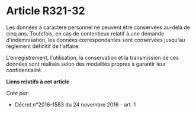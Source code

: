 # Article R321-32

Les données à caractère personnel ne peuvent être conservées au-delà de cinq ans. Toutefois, en cas de contentieux relatif à
une demande d'indemnisation, les données correspondantes sont conservées jusqu'au règlement définitif de l'affaire.

L'enregistrement, l'utilisation, la conservation et la transmission de ces données sont réalisés selon des modalités propres
à garantir leur confidentialité.

**Liens relatifs à cet article**

_Créé par_:

  - Décret n°2016-1583 du 24 novembre 2016 - art. 1

